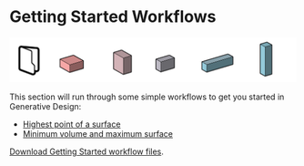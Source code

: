 # Getting Started Workflows

![](../../.gitbook/assets/beginer.png)

This section will run through some simple workflows to get you started in Generative Design:

* [Highest point of a surface](04-01-01_highest-point-of-a-surface.md)
* [Minimum volume and maximum surface](04-01-02_minimum-volume-and-maximum-surface.md)

[Download Getting Started workflow files](https://github.com/DynamoDS/RefineryPrimer/releases/download/samples-v1/04-01_getting-started-workflows.zip).


